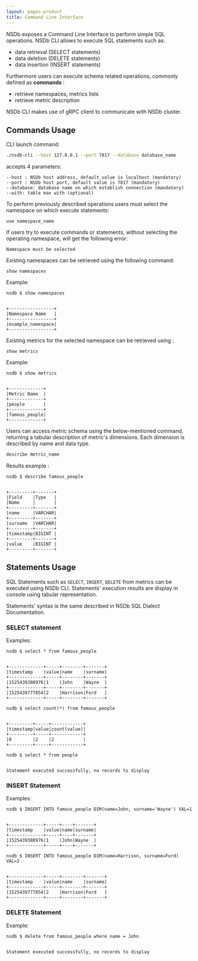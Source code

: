 ```yaml
---
layout: pages-product
title: Command Line Interface
---
```



NSDb exposes a Command Line Interface to perform simple SQL operations.
NSDb CLI allows to execute SQL statements such as:
- data retrieval (SELECT statements)
- data deletion (DELETE statements)
- data insertion (INSERT statements)

Furthermore users can execute schema related operations, commonly defined as **commands** :
- retrieve namespaces, metrics lists
- retrieve metric description

NSDb CLI makes use of gRPC client to communicate with NSDb cluster.

## Commands Usage
CLI launch command:
```sh
./nsdb-cli --host 127.0.0.1 --port 7817 --database database_name
```
accepts 4 parameters:
```
--host : NSDb host address, default value is localhost (mandatory)
--port : NSDb host port, default value is 7817 (mandatory)
--database: database name on which establish connection (mandatory)
--with: table max with (optional)
```

To perform previously described operations users must select the namespace on which execute statements:
```
use namespace_name
```
If users try to execute commands or statements, without selecting the operating namespace, will get the following error:
```
Namespace must be selected
```
Existing namespaces can be retrieved using the following command:
```
show namespaces
```
Example:
```
nsdb $ show namespaces


+-----------------+
|Namespace Name   |
+-----------------+
|example_namespace|
+-----------------+
```

Existing metrics for the selected namespace can be retrieved using :
```
show metrics
```
Example:
```
nsdb $ show metrics


+-------------+
|Metric Name  |
+-------------+
|people       |
+-------------+
|famous_people|
+-------------+
```


Users can access metric schema using the below-mentioned command, returning a tabular description of metric's dimensions. Each dimension is described by name and data type.
```sh
describe metric_name

```
Results example :
```
nsdb $ describe famous_people


+---------+-------+
|Field    |Type   |
|Name     |       |
+---------+-------+
|name     |VARCHAR|
+---------+-------+
|surname  |VARCHAR|
+---------+-------+
|timestamp|BIGINT |
+---------+-------+
|value    |BIGINT |
+---------+-------+
```

## Statements Usage

SQL Statements such as `SELECT`, `INSERT`, `DELETE` from metrics can be executed using NSDb CLI. Statements' execution results are display in console using tabular representation.

Statements' syntax is the same described in NSDb SQL Dialect Documentation.

### SELECT statement

Examples:
```
nsdb $ select * from famous_people


+-------------+-----+--------+-------+
|timestamp    |value|name    |surname|
+-------------+-----+--------+-------+
|1525439380976|1    |John    |Wayne  |
+-------------+-----+--------+-------+
|1525439777854|2    |Harrison|Ford   |
+-------------+-----+--------+-------+
```

```
nsdb $ select count(*) from famous_people


+---------+-----+------------+
|timestamp|value|count(value)|
+---------+-----+------------+
|0        |2    |2           |
+---------+-----+------------+
```

```
nsdb $ select * from people


Statement executed successfully, no records to display
```

### INSERT Statement

Examples:
```
nsdb $ INSERT INTO famous_people DIM(name=John, surname='Wayne') VAL=1


+-------------+-----+----+-------+
|timestamp    |value|name|surname|
+-------------+-----+----+-------+
|1525439380976|1    |John|Wayne  |
+-------------+-----+----+-------+
```

```
nsdb $ INSERT INTO famous_people DIM(name=Harrison, surname=Ford) VAL=2


+-------------+-----+--------+-------+
|timestamp    |value|name    |surname|
+-------------+-----+--------+-------+
|1525439777854|2    |Harrison|Ford   |
+-------------+-----+--------+-------+
```

### DELETE Statement

Example:
```
nsdb $ delete from famous_people where name = John


Statement executed successfully, no records to display
```
